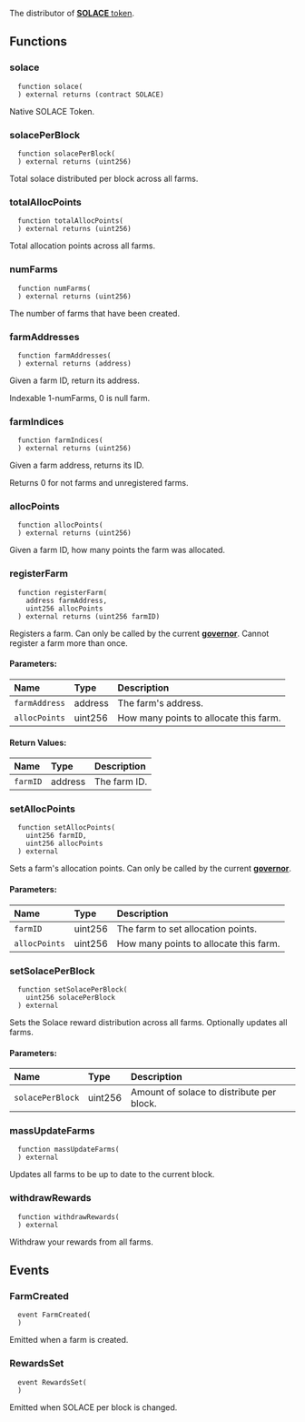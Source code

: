 The distributor of [**SOLACE** token](../SOLACE).


## Functions
### solace
```solidity
  function solace(
  ) external returns (contract SOLACE)
```
Native SOLACE Token.



### solacePerBlock
```solidity
  function solacePerBlock(
  ) external returns (uint256)
```
Total solace distributed per block across all farms.



### totalAllocPoints
```solidity
  function totalAllocPoints(
  ) external returns (uint256)
```
Total allocation points across all farms.



### numFarms
```solidity
  function numFarms(
  ) external returns (uint256)
```
The number of farms that have been created.



### farmAddresses
```solidity
  function farmAddresses(
  ) external returns (address)
```
Given a farm ID, return its address.

Indexable 1-numFarms, 0 is null farm.


### farmIndices
```solidity
  function farmIndices(
  ) external returns (uint256)
```
Given a farm address, returns its ID.

Returns 0 for not farms and unregistered farms.


### allocPoints
```solidity
  function allocPoints(
  ) external returns (uint256)
```
Given a farm ID, how many points the farm was allocated.



### registerFarm
```solidity
  function registerFarm(
    address farmAddress,
    uint256 allocPoints
  ) external returns (uint256 farmID)
```
Registers a farm.
Can only be called by the current [**governor**](/docs/user-docs/Governance).
Cannot register a farm more than once.


#### Parameters:
| Name | Type | Description                                                          |
| :--- | :--- | :------------------------------------------------------------------- |
|`farmAddress` | address | The farm's address.
|`allocPoints` | uint256 | How many points to allocate this farm.

#### Return Values:
| Name                           | Type          | Description                                                                  |
| :----------------------------- | :------------ | :--------------------------------------------------------------------------- |
|`farmID`| address | The farm ID.
### setAllocPoints
```solidity
  function setAllocPoints(
    uint256 farmID,
    uint256 allocPoints
  ) external
```
Sets a farm's allocation points.
Can only be called by the current [**governor**](/docs/user-docs/Governance).


#### Parameters:
| Name | Type | Description                                                          |
| :--- | :--- | :------------------------------------------------------------------- |
|`farmID` | uint256 | The farm to set allocation points.
|`allocPoints` | uint256 | How many points to allocate this farm.

### setSolacePerBlock
```solidity
  function setSolacePerBlock(
    uint256 solacePerBlock
  ) external
```
Sets the Solace reward distribution across all farms.
Optionally updates all farms.


#### Parameters:
| Name | Type | Description                                                          |
| :--- | :--- | :------------------------------------------------------------------- |
|`solacePerBlock` | uint256 | Amount of solace to distribute per block.

### massUpdateFarms
```solidity
  function massUpdateFarms(
  ) external
```
Updates all farms to be up to date to the current block.



### withdrawRewards
```solidity
  function withdrawRewards(
  ) external
```
Withdraw your rewards from all farms.



## Events
### FarmCreated
```solidity
  event FarmCreated(
  )
```
Emitted when a farm is created.


### RewardsSet
```solidity
  event RewardsSet(
  )
```
Emitted when SOLACE per block is changed.



